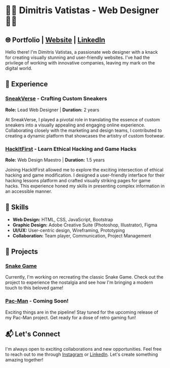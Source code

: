 # 👨‍💻 Dimitris Vatistas - Web Designer  👨‍💻

## 🌐 Portfolio | [Website](linkr.bio/dimitrisvatistas) | [LinkedIn](https://www.linkedin.com/in/dimitris-vatistas/)

Hello there! I'm Dimitris Vatistas, a passionate web designer with a knack for creating visually stunning and user-friendly websites. I've had the privilege of working with innovative companies, leaving my mark on the digital world.

## 🚀 Experience

### [SneakVerse](https://sneakverse.company.site) - Crafting Custom Sneakers

**Role:** Lead Web Designer | **Duration:** 2 years

At SneakVerse, I played a pivotal role in translating the essence of custom sneakers into a visually appealing and engaging online experience. Collaborating closely with the marketing and design teams, I contributed to creating a dynamic platform that showcases the artistry of custom footwear.

### [HackItFirst](https://techvat.000webhostapp.com/) - Learn Ethical Hacking and Game Hacks

**Role:** Web Design Maestro | **Duration:** 1.5 years

Joining HackItFirst allowed me to explore the exciting intersection of ethical hacking and game modification. I designed a user-friendly interface for their hacking lessons platform and crafted visually striking pages for game hacks. This experience honed my skills in presenting complex information in an accessible manner.

## 🎨 Skills

- **Web Design:** HTML, CSS, JavaScript, Bootstrap
- **Graphic Design:** Adobe Creative Suite (Photoshop, Illustrator), Figma
- **UI/UX:** User-centric design, Wireframing, Prototyping
- **Collaboration:** Team player, Communication, Project Management

## 🌟 Projects

### [Snake Game](https://github.com/vatistasdimitris/snakegame)

Currently, I'm working on recreating the classic Snake Game. Check out the project to experience the nostalgia and see how I'm bringing a modern touch to this beloved game!

### [Pac-Man](#) - Coming Soon!

Exciting things are in the pipeline! Stay tuned for the upcoming release of my Pac-Man project. Get ready for a dose of retro gaming fun!

## 📬 Let's Connect

I'm always open to exciting collaborations and new opportunities. Feel free to reach out to me through [Instagram](https://www.instagram.com/vatistasdimitris/)  or  [LinkedIn](https://www.linkedin.com/in/dimitris-vatistas/). Let's create something amazing together!



